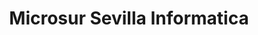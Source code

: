 ---
title: "Microsur Sevilla Informatica"
url: /sevilla/microsur-sevilla-informatica/
shop: Computer
---